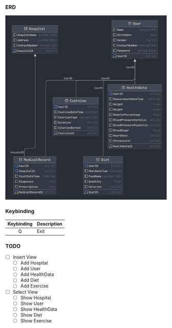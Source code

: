 ### ERD

![ERD](docs/Hospital.png)

### Keybinding

| Keybinding | Description |
|:----------:|-------------|
|     Q      | Exit        |

### TODO

- [ ] Insert View
  - [ ] Add Hospital
  - [ ] Add User
  - [ ] Add HealthData
  - [ ] Add Diet
  - [ ] Add Exercise
- [ ] Select View
  - [ ] Show Hospital
  - [ ] Show User
  - [ ] Show HealthData
  - [ ] Show Diet
  - [ ] Show Exercise
